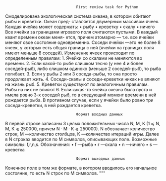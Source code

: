 
                                    First review task for Python
   
   Смоделирована экологическая система океана, в котором обитают рыбы и креветки. Океан пред-
ставляется двумерным массивом ячеек. Каждая ячейка может содержать:
    • рыбу
    • креветку
    • скалу
    • ничего  
    Все ячейки за границами игрового поля считаются пустыми. В каждый квант времени океан меня-
ется, причем атомарно — т.е. все ячейки меняют свое состояние одновременно. Соседи ячейки —это
не более 8 ячеек, у которых есть общая граница с ней (ячейки на границах поля имеют меньше 8
соседей). Изменение ячеек происходит по определенным правилам:
    1. Ячейки со скалами не меняются во времени.
    2. Если какой-то рыбе слишком тесно (у нее 4 и более соседей-рыб), либо слишком одиноко
    (меньше 2 соседей-рыб), то рыба погибает.
    3. Если у рыбы 2 или 3 соседа-рыбы, то она просто продолжает жить.
    4. Соседи-скалы и соседи-креветки никак не влияют на жизнь рыб.
    5. Креветки существуют по аналогичным правилам. Рыбы на них не влияют
    6. Если какая-то ячейка океана была пуста и имела ровно 3-х соседей рыб, то в следующий
момент времени в ней рождается рыба. В противном случае, если у ячейки было ровно три
соседа-креветки, в ней рождается креветка.
 
                                    Формат входных данных

   В первой строке записаны 3 целых положительных числа N, M, K (1 ⩽ N, M, K ⩽ 250000, причем
N · M · K ⩽ 250000). N обозначает количество строк, M —количество столбцов, K —количество
итераций игры.
Далее в N строках вводится по M символов, описывающих поле. Возможные символы: f,r,n,s.
Обозначения:
• f —рыба
• r —скала
• n —ничего
• s —креветка

                                    Формат выходных данных
                                
   Конечное поле в том же формате, в котором вводилось его начальное состояние, то
есть N строк по M символов.
"""

